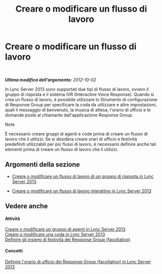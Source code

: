 ﻿---
title: Creare o modificare un flusso di lavoro
TOCTitle: Creare o modificare un flusso di lavoro
ms:assetid: 5ac1c0f3-e82f-40ca-b972-91950e38c05b
ms:mtpsurl: https://technet.microsoft.com/it-it/library/Gg520997(v=OCS.15)
ms:contentKeyID: 49300650
ms.date: 08/24/2015
mtps_version: v=OCS.15
ms.translationtype: HT
---

# Creare o modificare un flusso di lavoro

 

_**Ultima modifica dell'argomento:** 2012-10-02_

In Lync Server 2013 sono supportati due tipi di flusso di lavoro, ovvero il gruppo di risposta e il sistema IVR (Interactive Voice Response). Quando si crea un flusso di lavoro, è possibile utilizzare lo Strumento di configurazione di Response Group per specificare la coda da utilizzare e altre impostazioni, quali il messaggio di benvenuto, la musica di attesa, l'orario di ufficio e le domande poste al chiamante dall'applicazione Response Group.


> [!NOTE]
> È necessario creare gruppi di agenti e code prima di creare un flusso di lavoro che li utilizzi. Se si desidera creare orari di ufficio e festività predefiniti utilizzabili per più flussi di lavoro, è necessario definire anche tali elementi prima di creare un flusso di lavoro che li utilizzi.



## Argomenti della sezione

  - [Creare o modificare un flusso di lavoro di un gruppo di risposta in Lync Server 2013](lync-server-2013-create-or-modify-a-hunt-group-workflow.md)

  - [Creare o modificare un flusso di lavoro interattivo in Lync Server 2013](lync-server-2013-create-or-modify-an-interactive-workflow.md)

## Vedere anche

#### Attività

[Creare o modificare un gruppo di agenti in Lync Server 2013](lync-server-2013-create-or-modify-an-agent-group.md)  
[Creare o modificare una coda in Lync Server 2013](lync-server-2013-create-or-modify-a-queue.md)  
[Definire gli insiemi di festività dei Response Group (facoltativo)](lync-server-2013-optional-define-response-group-holiday-sets.md)  

#### Concetti

[Definire l'orario di ufficio dei Response Group (facoltativo) in Lync Server 2013](lync-server-2013-optional-define-response-group-business-hours.md)

